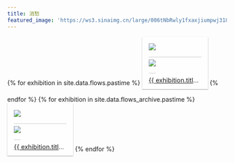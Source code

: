 ```yaml
---
title: 消愁
featured_image: 'https://ws3.sinaimg.cn/large/006tNbRwly1fxaxjiumpwj318z0u0at2.jpg'
---
```


<style type="text/css">
    .hexo-img-stream-lazy {display:block;}.hexo-img-stream{width:100%;margin:3% auto}div.hexo-img-stream figure{background:#fefefe;box-shadow:0 1px 2px rgba(34,25,25,0.4);margin:0 0.05% 3%;padding:3%;padding-bottom:10px;display:inline-block;max-width:24%}div.hexo-img-stream figure img{border-bottom:1px solid #ccc;padding-bottom:15px;margin-bottom:5px}div.hexo-img-stream figure figcaption{font-size:.9rem;color:#444;line-height:1.5;overflow:hidden;text-overflow:ellipsis;white-space:nowrap;}div.hexo-img-stream small{font-size:1rem;float:right;text-transform:uppercase;color:#aaa}div.hexo-img-stream small a{color:#666;text-decoration:none;transition:.4s color}@media screen and (max-width:750px){.hexo-img-stream{column-gap:0}}
</style>

<div class="hexo-img-stream">
    {% for exhibition in site.data.flows.pastime %}
        <figure>
            <img class="hexo-img-stream-lazy" src="{{ exhibition.img }}">
            <noscript><img src="{{ exhibition.img }}"></noscript>
            <figcaption>
                <a href="{{ exhibition.url }}" target="_blank">{{ exhibition.title }}</a>
            </figcaption>
        </figure>
    {% endfor %}
    {% for exhibition in site.data.flows_archive.pastime %}
        <figure>
            <img class="hexo-img-stream-lazy" src="{{ exhibition.img }}">
            <noscript><img src="{{ exhibition.img }}"></noscript>
            <figcaption>
                <a href="{{ exhibition.url }}" target="_blank">{{ exhibition.title }}</a>
            </figcaption>
        </figure>
    {% endfor %}
</div>

<script src="https://ajax.lug.ustc.edu.cn/ajax/libs/jquery/3.2.1/jquery.min.js"></script>
<script type="text/javascript">
$(function() {
  if (window.location.hash) {
    do {
      var mapping = {
        'book': ['book.douban.com', 'www.oreilly.com', 'www.amazon.cn'],
        'movie': ['movie.douban.com'],
      }
      var filter = window.location.hash.substring(1);
      var domains = mapping[filter];
      if (domains == null) {
        break;
      }
      $('figure').each(function(i) {
        var url = $(this).find('a')[0].href;
        var hostname = (new URL(url)).hostname;
        if ($.inArray(hostname, domains) < 0) {
          $(this).remove();
        }
      });
    } while(false);
  } 
});
</script>

